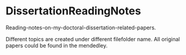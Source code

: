 # DissertationReadingNotes
Reading-notes-on-my-doctoral-dissertation-related-papers.

Different topics are created under different filefolder name. All original papers could be found in the mendedley.
